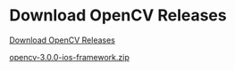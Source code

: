 # Download OpenCV Releases

[Download OpenCV Releases](https://opencv.org/releases/)

[opencv-3.0.0-ios-framework.zip](https://sourceforge.net/projects/opencvlibrary/files/opencv-ios/3.0.0/opencv2.framework.zip/download)
